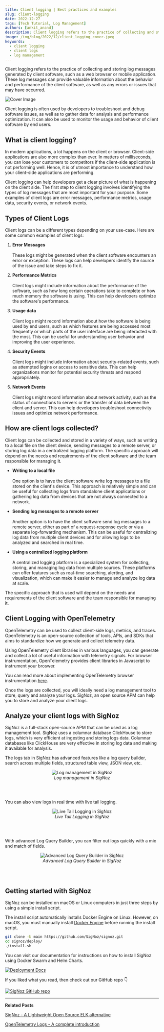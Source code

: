 ```yaml
---
title: Client logging | Best practices and examples
slug: client-logging
date: 2022-12-27
tags: [Tech Tutorial, Log Management]
authors: [ankit_anand]
description: Client logging refers to the practice of collecting and storing log messages generated by client software, such as a web browser or mobile application...
image: /img/blog/2022/12/client_logging_cover.jpeg
keywords:
  - client logging
  - client logs
  - log management
---
```

<head>
  <link rel="canonical" href="https://signoz.io/blog/client-logging/"/>
</head>

Client logging refers to the practice of collecting and storing log messages generated by client software, such as a web browser or mobile application. These log messages can provide valuable information about the behavior and performance of the client software, as well as any errors or issues that may have occurred.

<!--truncate-->

![Cover Image](/img/blog/2022/12/client_logging_cover.webp)

Client logging is often used by developers to troubleshoot and debug software issues, as well as to gather data for analysis and performance optimization. It can also be used to monitor the usage and behavior of client software by end users.

## What is client logging?

In modern applications, a lot happens on the client or browser. Client-side applications are also more complex than ever. In matters of milliseconds, you can lose your customers to competitors if the client-side application is not performing well. Hence, it is of utmost importance to understand how your client-side applications are performing.

Client logging can help developers get a clear picture of what is happening on the client side. The first step to client logging involves identifying the types of log messages that are most important for your purpose. Some examples of client logs are error messages, performance metrics, usage data, security events, or network events.

## Types of Client Logs

Client logs can be a different types depending on your use-case. Here are some common examples of client logs:

1. **Error Messages**<br></br>
These logs might be generated when the client software encounters an error or exception. These logs can help developers identify the source of the issue and take steps to fix it.

2. **Performance Metrics**<br></br>
Client logs might include information about the performance of the software, such as how long certain operations take to complete or how much memory the software is using. This can help developers optimize the software's performance.

3. **Usage data**<br></br>
Client logs might record information about how the software is being used by end users, such as which features are being accessed most frequently or which parts of the user interface are being interacted with the most. This can be useful for understanding user behavior and improving the user experience.

4. **Security Events**<br></br>
Client logs might include information about security-related events, such as attempted logins or access to sensitive data. This can help organizations monitor for potential security threats and respond appropriately.

5. **Network Events**<br></br>
Client logs might record information about network activity, such as the status of connections to servers or the transfer of data between the client and server. This can help developers troubleshoot connectivity issues and optimize network performance.

## How are client logs collected?

Client logs can be collected and stored in a variety of ways, such as writing to a local file on the client device, sending messages to a remote server, or storing log data in a centralized logging platform. The specific approach will depend on the needs and requirements of the client software and the team responsible for managing it.

- **Writing to a local file**<br></br>
One option is to have the client software write log messages to a file stored on the client's device. This approach is relatively simple and can be useful for collecting logs from standalone client applications or gathering log data from devices that are not always connected to a network.

- **Sending log messages to a remote server**<br></br>
Another option is to have the client software send log messages to a remote server, either as part of a request-response cycle or via a separate log-forwarding mechanism. This can be useful for centralizing log data from multiple client devices and for allowing logs to be analyzed and searched in real time.

- **Using a centralized logging platform**<br></br>
A centralized logging platform is a specialized system for collecting, storing, and managing log data from multiple sources. These platforms can offer features such as real-time searching, alerting, and visualization, which can make it easier to manage and analyze log data at scale.

The specific approach that is used will depend on the needs and requirements of the client software and the team responsible for managing it.

## Client Logging with OpenTelemetry

OpenTelemetry can be used to collect client-side logs, metrics, and traces. OpenTelemetry is an open-source collection of tools, APIs, and SDKs that aims to standardize how we generate and collect telemetry data.

Using OpenTelemetry client libraries in various languages, you can generate and collect a lot of useful information with telemetry signals. For browser instrumentation, OpenTelemetry provides client libraries in Javascript to instrument your broswer.

You can read more about implementing OpenTelemetry browser instrumentation [here](https://opentelemetry.io/docs/instrumentation/js/getting-started/browser/).

Once the logs are collected, you will ideally need a log management tool to store, query and analyze your logs. SigNoz, an open source APM can help you to store and analyze your client logs.

## Analyze your client logs with SigNoz

SigNoz is a full-stack open-source APM that can be used as a log management tool. SigNoz uses a columnar database ClickHouse to store logs, which is very efficient at ingesting and storing logs data. Columnar databases like ClickHouse are very effective in storing log data and making it available for analysis.

The logs tab in SigNoz has advanced features like a log query builder, search across multiple fields, structured table view, JSON view, etc.

<figure data-zoomable align='center'>
    <img src="/img/blog/common/signoz_logs.webp" alt="Log management in SigNoz"/>
    <figcaption><i>Log management in SigNoz</i></figcaption>
</figure>

<br></br>

You can also view logs in real time with live tail logging.

<figure data-zoomable align='center'>
    <img src="/img/blog/2022/10/signoz_live_logs.webp" alt="Live Tail Logging in SigNoz"/>
    <figcaption><i>Live Tail Logging in SigNoz</i></figcaption>
</figure>

<br></br>

With advanced Log Query Builder, you can filter out logs quickly with a mix and match of fields.

<figure data-zoomable align='center'>
    <img src="/img/blog/2022/10/signoz_log_query_builder.webp" alt="Advanced Log Query Builder in SigNoz"/>
    <figcaption><i>Advanced Log Query Builder in SigNoz</i></figcaption>
</figure>

<br></br>

## Getting started with SigNoz

SigNoz can be installed on macOS or Linux computers in just three steps by using a simple install script.

The install script automatically installs Docker Engine on Linux. However, on macOS, you must manually install <a href = "https://docs.docker.com/engine/install/" rel="noopener noreferrer nofollow" target="_blank" >Docker Engine</a> before running the install script.

```bash
git clone -b main https://github.com/SigNoz/signoz.git
cd signoz/deploy/
./install.sh
```

You can visit our documentation for instructions on how to install SigNoz using Docker Swarm and Helm Charts.


[![Deployment Docs](/img/blog/common/deploy_docker_documentation.webp)](https://signoz.io/docs/install/)

If you liked what you read, then check out our GitHub repo 👇

[![SigNoz GitHub repo](/img/blog/common/signoz_github.webp)](https://github.com/SigNoz/signoz)

---

**Related Posts**

[SigNoz - A Lightweight Open Source ELK alternative](https://signoz.io/blog/elk-alternative-open-source/)

[OpenTelemetry Logs - A complete introduction](https://signoz.io/blog/opentelemetry-logs/)